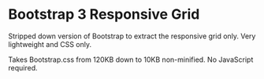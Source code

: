 Bootstrap 3 Responsive Grid
===========================

Stripped down version of Bootstrap to extract the responsive grid only. Very lightweight and CSS only.

Takes Bootstrap.css from 120KB down to 10KB non-minified. No JavaScript required.